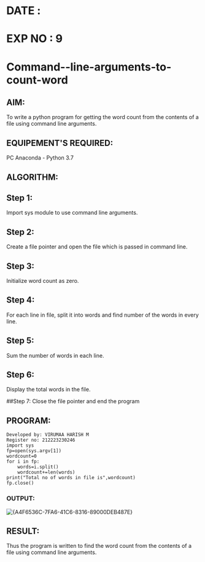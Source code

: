 # DATE :
# EXP NO : 9
# Command--line-arguments-to-count-word
## AIM:
To write a python program for getting the word count from the contents of a file using command line arguments.
## EQUIPEMENT'S REQUIRED: 
PC
Anaconda - Python 3.7
## ALGORITHM: 
## Step 1:
Import sys module to use command line arguments.

## Step 2:
Create a file pointer and open the file which is passed in command line.

## Step 3:
Initialize word count as zero.

## Step 4:
For each line in file, split it into words and find number of the words in every line.

## Step 5:
Sum the number of words in each line.

## Step 6:
Display the total words in the file.

##Step 7:
Close the file pointer and end the program

## PROGRAM:

```
Developed by: VIRUMAA HARISH M
Register no: 212223230246
import sys
fp=open(sys.argv[1])
wordcount=0
for i in fp:
    words=i.split()
    wordcount+=len(words)
print("Total no of words in file is",wordcount)
fp.close()
```
### OUTPUT:

![{A4F6536C-7FA6-41C6-8316-89000DEB487E}](https://github.com/user-attachments/assets/91d89330-d37e-41ab-8b26-da3a4bf94cd8)

## RESULT:
Thus the program is written to find the word count from the contents of a file using command line arguments.
